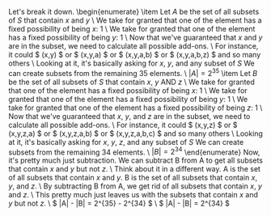 Let's break it down.
\begin{enumerate}
\item Let $A$ be the set of all subsets of $S$ that contain $x$ and $y$ \\
We take for granted that one of the element has a fixed possibility of being $x$: 1 \\
We take for granted that one of the element has a fixed possibility of being $y$: 1 \\
Now that we've guaranteed that $x$ and $y$ are in the subset, we need to calculate all possible add-ons. \\
For instance, it could $ (x,y) $ or $ (x,y,a) $ or $ (x,y,a,b) $ or $ (x,y,a,b,z) $ and so many others \\
Looking at it, it's basically asking for $x$, $y$, and any subset of $S$
We can create subsets from the remaining 35 elements. \\
$|A| = 2^{35}$
\item Let $B$ be the set of all subsets of $S$ that contain $x$, $y$ AND $z$ \\
We take for granted that one of the element has a fixed possibility of being $x$: 1 \\
We take for granted that one of the element has a fixed possibility of being $y$: 1 \\
We take for granted that one of the element has a fixed possibility of being $z$: 1 \\
Now that we've guaranteed that $x$, $y$, and $z$ are in the subset, we need to calculate all possible add-ons. \\
For instance, it could $ (x,y,z) $ or $ (x,y,z,a) $ or $ (x,y,z,a,b) $ or $ (x,y,z,a,b,c) $ and so many others \\
Looking at it, it's basically asking for $x$, $y$, $z$, and any subset of $S$
We can create subsets from the remaining 34 elements. \\
$|B| = 2^{34}$
\end{enumerate}
Now, it's pretty much just subtraction. We can subtract B from A to get all subsets that contain $x$ and $y$ but not $z$. \\
Think about it in a different way. A is the set of all subsets that contain $x$ and $y$. B is the set of all subsets that contain $x$, $y$, and $z$. \\
By subtracting B from A, we get rid of all subsets that contain $x$, $y$ and $z$. \\
This pretty much just leaves us with the subsets that contain $x$ and $y$ but not $z$. \\
$ |A| - |B| = 2^{35} - 2^{34} $ \\
$ |A| - |B| = 2^{34} $
